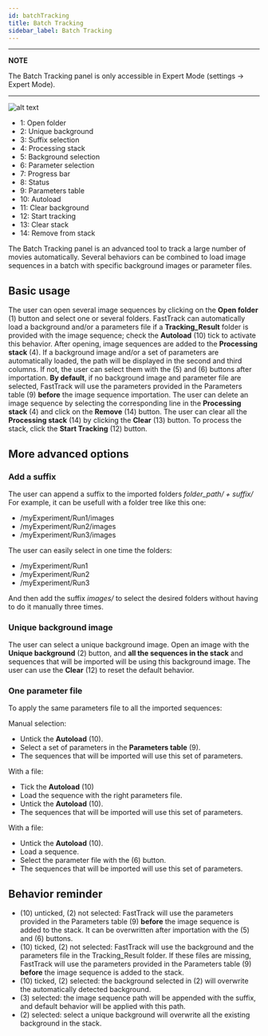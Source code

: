 ```yaml
---
id: batchTracking
title: Batch Tracking
sidebar_label: Batch Tracking
---
```

---

**NOTE**

The Batch Tracking panel is only accessible in Expert Mode (settings -> Expert Mode).

---

![alt text](assets/batchTracking.svg)

* 1: Open folder
* 2: Unique background
* 3: Suffix selection
* 4: Processing stack
* 5: Background selection
* 6: Parameter selection
* 7: Progress bar
* 8: Status
* 9: Parameters table
* 10: Autoload
* 11: Clear background
* 12: Start tracking
* 13: Clear stack
* 14: Remove from stack

The Batch Tracking panel is an advanced tool to track a large number of movies automatically. Several behaviors can be combined to load image sequences in a batch with specific background images or parameter files.

## Basic usage

The user can open several image sequences by clicking on the **Open folder** (1) button and select one or several folders. FastTrack can automatically load a background and/or a parameters file if a **Tracking_Result** folder is provided with the image sequence; check the **Autoload** (10) tick to activate this behavior.
After opening, image sequences are added to the **Processing stack** (4). If a background image and/or a set of parameters are automatically loaded, the path will be displayed in the second and third columns. If not, the user can select them with the (5) and (6) buttons after importation.
**By default**, if no background image and parameter file are selected, FastTrack will use the parameters provided in the Parameters table (9) **before** the image sequence importation.
The user can delete an image sequence by selecting the corresponding line in the **Processing stack** (4) and click on the **Remove** (14) button. The user can clear all the **Processing stack** (14) by clicking the **Clear** (13) button.
To process the stack, click the **Start Tracking** (12) button.

## More advanced options

### Add a suffix

The user can append a suffix to the imported folders *folder_path/ + suffix/*
For example, it can be usefull with a folder tree like this one:

- /myExperiment/Run1/images
- /myExperiment/Run2/images
- /myExperiment/Run3/images

The user can easily select in one time the folders:

- /myExperiment/Run1
- /myExperiment/Run2
- /myExperiment/Run3

And then add the suffix *images/* to select the desired folders without having to do it manually three times.

### Unique background image

The user can select a unique background image. Open an image with the **Unique background** (2) button, and **all the sequences in the stack** and sequences that will be imported will be using this background image. The user can use the **Clear** (12) to reset the default behavior.

### One parameter file
To apply the same parameters file to all the imported sequences:

Manual selection:

* Untick the **Autoload** (10).
* Select a set of parameters in the **Parameters table** (9).
* The sequences that will be imported will use this set of parameters.

With a file:

* Tick the **Autoload** (10)
* Load the sequence with the right parameters file.
* Untick the **Autoload** (10).
* The sequences that will be imported will use this set of parameters.

With a file:

* Untick the **Autoload** (10).
* Load a sequence.
* Select the parameter file with the (6) button.
* The sequences that will be imported will use this set of parameters.

## Behavior reminder

- (10) unticked, (2) not selected: FastTrack will use the parameters provided in the Parameters table (9) **before** the image sequence is added to the stack. It can be overwritten after importation with the (5) and (6) buttons.
- (10) ticked, (2) not selected: FastTrack will use the background and the parameters file in the Tracking_Result folder. If these files are missing, FastTrack will use the parameters provided in the Parameters table (9) **before** the image sequence is added to the stack.
- (10) ticked, (2) selected: the background selected in (2) will overwrite the automatically detected background.
- (3) selected: the image sequence path will be appended with the suffix, and default behavior will be applied with this path.
- (2) selected: select a unique background will overwrite all the existing background in the stack.
